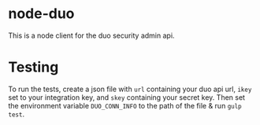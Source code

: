 # node-duo
This is a node client for the duo security admin api.

# Testing
To run the tests, create a json file with `url` containing your duo api url, `ikey` set to your integration key, and `skey` containing your secret key.
Then set the environment variable `DUO_CONN_INFO` to the path of the file & run `gulp test`.
